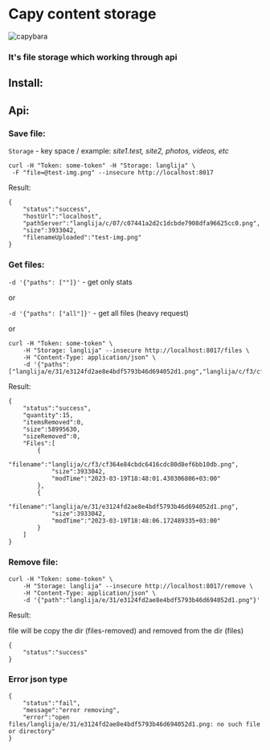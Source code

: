 # Capy content storage
![capybara](readme-capybara.gif)

### **It's file storage which working through api**

## Install:

## Api:
### Save file:
```Storage``` - key space / example: *site1.test, site2, photos, videos, etc*
```
curl -H "Token: some-token" -H "Storage: langlija" \
 -F "file=@test-img.png" --insecure http://localhost:8017
```
Result:
```
{
    "status":"success",
    "hostUrl":"localhost",
    "pathServer":"langlija/c/07/c07441a2d2c1dcbde7908dfa96625cc0.png",
    "size":3933042,
    "filenameUploaded":"test-img.png"
}
```

### Get files:
```-d '{"paths": [""]}'``` - get only stats

or

```-d '{"paths": ["all"]}'``` - get all files (heavy request)

or

```
curl -H "Token: some-token" \
    -H "Storage: langlija" --insecure http://localhost:8017/files \
    -H "Content-Type: application/json" \
    -d '{"paths": ["langlija/e/31/e3124fd2ae8e4bdf5793b46d694052d1.png","langlija/c/f3/cf364e84cbdc6416cdc80d8ef6bb10db.png"]}'
```

Result:
```
{
    "status":"success",
    "quantity":15,
    "itemsRemoved":0,
    "size":58995630,
    "sizeRemoved":0,
    "Files":[
        {
            "filename":"langlija/c/f3/cf364e84cbdc6416cdc80d8ef6bb10db.png",
            "size":3933042,
            "modTime":"2023-03-19T18:48:01.430306806+03:00"
        },
        {
            "filename":"langlija/e/31/e3124fd2ae8e4bdf5793b46d694052d1.png",
            "size":3933042,
            "modTime":"2023-03-19T18:48:06.172489335+03:00"
        }
    ]
}
```

### Remove file:
```
curl -H "Token: some-token" \
    -H "Storage: langlija" --insecure http://localhost:8017/remove \
    -H "Content-Type: application/json" \
    -d '{"path":"langlija/e/31/e3124fd2ae8e4bdf5793b46d694052d1.png"}'
```
Result:

file will be copy the dir (files-removed) and removed from the dir (files)
```
{
    "status":"success"
}
```

### Error json type
```
{
    "status":"fail",
    "message":"error removing",
    "error":"open files/langlija/e/31/e3124fd2ae8e4bdf5793b46d694052d1.png: no such file or directory"
}
```